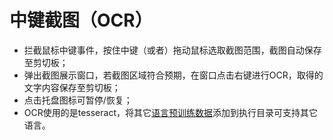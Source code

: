 # 中键截图（OCR）
- 拦截鼠标中键事件，按住中键（或者）拖动鼠标选取截图范围，截图自动保存至剪切板；
- 弹出截图展示窗口，若截图区域符合预期，在窗口点击右键进行OCR，取得的文字内容保存至剪切板；
- 点击托盘图标可暂停/恢复；
- OCR使用的是tesseract，将其它[语言预训练数据](https://github.com/tesseract-ocr/tessdata_best)添加到执行目录可支持其它语言。

